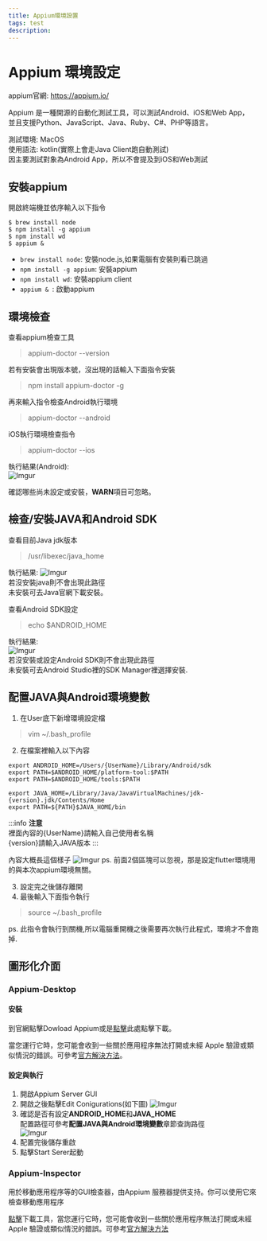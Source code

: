 ```yaml
---
title: Appium環境設置
tags: test
description: 
---
```


# Appium 環境設定

appium官網: https://appium.io/


 Appium 是一種開源的自動化測試工具，可以測試Android、iOS和Web App，  
 並且支援Python、JavaScript、Java、Ruby、C#、PHP等語言。
 
 測試環境: MacOS  
 使用語法: kotlin(實際上會走Java Client跑自動測試)  
 因主要測試對象為Android App，所以不會提及到iOS和Web測試  


## 安裝appium

開啟終端機並依序輸入以下指令

```
$ brew install node
$ npm install -g appium 
$ npm install wd
$ appium & 
```
- `brew install node`: 安裝node.js,如果電腦有安裝則看已跳過
- `npm install -g appium`: 安裝appium
- `npm install wd`: 安裝appium client
- `appium & `: 啟動appium

## 環境檢查

查看appium檢查工具
> appium-doctor --version

若有安裝會出現版本號，沒出現的話輸入下面指令安裝
> npm install appium-doctor -g

再來輸入指令檢查Android執行環境
> appium-doctor --android

iOS執行環境檢查指令
>appium-doctor --ios

執行結果(Android): <br>
![Imgur](https://i.imgur.com/EjmDZki.png)

確認哪些尚未設定或安裝，**WARN**項目可忽略。

## 檢查/安裝JAVA和Android SDK

查看目前Java jdk版本
> /usr/libexec/java_home

執行結果:
![Imgur](https://i.imgur.com/lRyHDFF.png) <br>
若沒安裝java則不會出現此路徑 <br>
未安裝可去Java官網下載安裝。


查看Android SDK設定
> echo $ANDROID_HOME

執行結果: <br> 
![Imgur](https://i.imgur.com/geXWDun.png) <br>
若沒安裝或設定Android SDK則不會出現此路徑 <br>
未安裝可去Android Studio裡的SDK Manager裡選擇安裝. 

## 配置JAVA與Android環境變數

1. 在User底下新增環境設定檔
>vim ~/.bash_profile

2. 在檔案裡輸入以下內容
```
export ANDROID_HOME=/Users/{UserName}/Library/Android/sdk
export PATH=$ANDROID_HOME/platform-tool:$PATH
export PATH=$ANDROID_HOME/tools:$PATH

export JAVA_HOME=/Library/Java/JavaVirtualMachines/jdk-{version}.jdk/Contents/Home
export PATH=${PATH}$JAVA_HOME/bin
```
:::info
**注意**  
裡面內容的{UserName}請輸入自己使用者名稱  
{version}請輸入JAVA版本
:::

內容大概長這個樣子
![Imgur](https://i.imgur.com/9nEsO6S.png)
  ps. 前面2個區塊可以忽視，那是設定flutter環境用的與本次appium環境無關。  

3. 設定完之後儲存離開
4. 最後輸入下面指令執行
> source ~/.bash_profile

ps. 此指令會執行到關機,所以電腦重開機之後需要再次執行此程式，環境才不會跑掉.

## 圖形化介面

### Appium-Desktop
#### 安裝

到官網點擊Dowload Appium或是[點擊](https://github.com/appium/appium-desktop/releases/)此處點擊下載。

當您運行它時，您可能會收到一些關於應用程序無法打開或未經 Apple 驗證或類似情況的錯誤。可參考[官方解決方法](https://github.com/appium/appium-desktop#installing-on-macos)。

#### 設定與執行

1. 開啟Appium Server GUI
2. 開啟之後點擊Edit Conigurations(如下圖)
![Imgur](https://i.imgur.com/JbZXqZ0.png)
3. 確認是否有設定**ANDROID_HOME**和**JAVA_HOME** <br>
    配置路徑可參考**配置JAVA與Android環境變數**章節查詢路徑 <br>
![Imgur](https://i.imgur.com/9jcqr44.png)
4. 配置完後儲存重啟
5. 點擊Start Serer起動

### Appium-Inspector

用於移動應用程序等的GUI檢查器，由Appium 服務器提供支持。你可以使用它來檢查移動應用程序  

[點擊](https://github.com/appium/appium-inspector/releases)下載工具，當您運行它時，您可能會收到一些關於應用程序無法打開或未經 Apple 驗證或類似情況的錯誤。可參考[官方解決方法](https://github.com/appium/appium-desktop#installing-on-macos)

